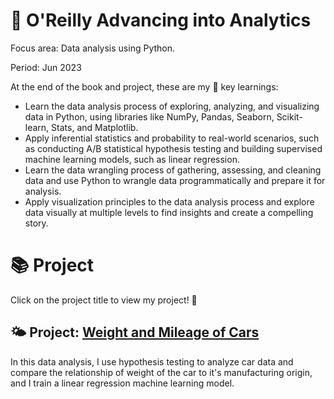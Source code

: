 # 🌟 O'Reilly Advancing into Analytics
Focus area: Data analysis using Python.

Period: Jun 2023

At the end of the book and project, these are my 🔑 key learnings:

- Learn the data analysis process of exploring, analyzing, and visualizing data in Python, using libraries like NumPy, Pandas, Seaborn, Scikit-learn, Stats, and Matplotlib.
- Apply inferential statistics and probability to real-world scenarios, such as conducting A/B statistical hypothesis testing and building supervised machine learning models, such as linear regression.
- Learn the data wrangling process of gathering, assessing, and cleaning data and use Python to wrangle data programmatically and prepare it for analysis.
- Apply visualization principles to the data analysis process and explore data visually at multiple levels to find insights and create a compelling story.

# 📚 Project
Click on the project title to view my project! 🙂

## 🌤 Project: [Weight and Mileage of Cars](https://github.com/annechenginc/O-Reilly-Python-for-Data-Analytics/blob/main/Weight%20and%20Mileage%20of%20Cars.ipynb)
In this data analysis, I use hypothesis testing to analyze car data and compare the relationship of weight of the car to it's manufacturing origin, and I train a linear regression machine learning model.
